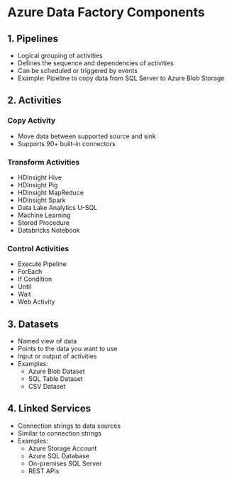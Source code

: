 # Azure Data Factory Components

## 1. Pipelines
- Logical grouping of activities
- Defines the sequence and dependencies of activities
- Can be scheduled or triggered by events
- Example: Pipeline to copy data from SQL Server to Azure Blob Storage

## 2. Activities
### Copy Activity
- Move data between supported source and sink
- Supports 90+ built-in connectors

### Transform Activities
- HDInsight Hive
- HDInsight Pig
- HDInsight MapReduce
- HDInsight Spark
- Data Lake Analytics U-SQL
- Machine Learning
- Stored Procedure
- Databricks Notebook

### Control Activities
- Execute Pipeline
- ForEach
- If Condition
- Until
- Wait
- Web Activity

## 3. Datasets
- Named view of data
- Points to the data you want to use
- Input or output of activities
- Examples:
  - Azure Blob Dataset
  - SQL Table Dataset
  - CSV Dataset

## 4. Linked Services
- Connection strings to data sources
- Similar to connection strings
- Examples:
  - Azure Storage Account
  - Azure SQL Database
  - On-premises SQL Server
  - REST APIs